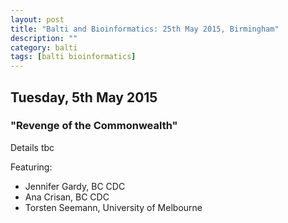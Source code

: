 ```yaml
---
layout: post
title: "Balti and Bioinformatics: 25th May 2015, Birmingham"
description: ""
category: balti
tags: [balti bioinformatics]
---
```


## Tuesday, 5th May 2015

### "Revenge of the Commonwealth"

Details tbc

Featuring:
 - Jennifer Gardy, BC CDC
 - Ana Crisan, BC CDC
 - Torsten Seemann, University of Melbourne

